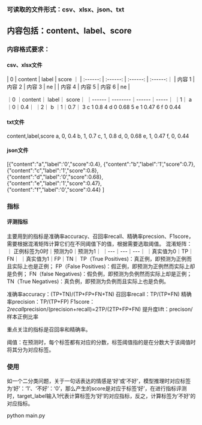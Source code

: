 ### 可读取的文件形式：csv、xlsx、json、txt
## 内容包括：content、label、score

### 内容格式要求：
#### csv、xlsx文件

| 0 | content | label | score ｜
| :------: | :------: | :------: | :------:｜
| 内容 1  |  内容 2  |   内容 3 | ne |
| 内容 4  |  内容 5  |   内容 6 | ne |




｜0	﻿｜content｜	label｜	score｜
｜------｜--------｜------｜-----｜
｜1｜	a ｜0｜0.4｜
｜2｜	b	｜1｜0.7｜
3	c	1	0.8
4	d	0	0.68
5	e	1	0.47
6	f	0	0.44


#### txt文件
content,label,score
a,	0,	0.4
b,	1,	0.7
c,	1,	0.8
d,	0,	0.68
e,	1,	0.47
f,	0,	0.44

#### json文件
[{"content":"a","label":'0',"score":0.4},
 {"content":"b","label":'1',"score":0.7},
 {"content":"c","label":'1',"score":0.8},
 {"content":"d","label":'0',"score":0.68},
 {"content":"e","label":'1',"score":0.47},
 {"content":"f","label":'0',"score":0.44}
 ]
### 指标
#### 评测指标
主要用到的指标是准确率accuracy、召回率recall、精确率precsion、F1score，需要根据混淆矩阵计算它们在不同阈值下的值，根据需要选取阈值。
混淆矩阵：
｜ 正例标签为0时｜预测为0｜预测为1｜
｜---｜---｜---｜
｜真实值为0｜TP｜FN｜
｜真实值为1｜FP｜TN｜
TP（True Positives)：真正例，即预测为正例而且实际上也是正例；
FP（False Positives)：假正例，即预测为正例然而实际上却是负例；
FN（false Negatives)：假负例，即预测为负例然而实际上却是正例；
TN（True Negatives)：真负例，即预测为负例而且实际上也是负例。

准确率accuracy：(TP+TN)/(TP+FP+FN+TN)
召回率recall：TP/(TP+FN)
精确率precision：TP/(TP+FP)
F1score：2*recall*precision/(precision+recall)=2TP/(2TP+FP+FN)
提升度lift：precison/样本正例比率

重点关注的指标是召回率和精确率。

阈值：在预测时，每个标签都有对应的分数，标签阈值指的是在分数大于该阈值时将其分为对应标签。

### 使用
如一个二分类问题，关于一句话表达的情感是‘好’或‘不好’，模型推理时对应标签为‘好’：‘1’、‘不好’：‘0’，那么产生的score是对应于标签‘好’，在进行指标评测时，target_label输入1代表计算标签为‘好’的对应指标，反之，计算标签为‘不好’的对应指标。

python main.py
